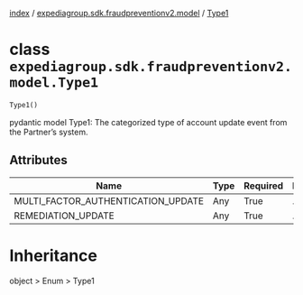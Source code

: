[index](index.md) /
[expediagroup.sdk.fraudpreventionv2.model](expediagroup.sdk.fraudpreventionv2.model.md)
/ [Type1](Type1.md)

# class `expediagroup.sdk.fraudpreventionv2.model.Type1`

```python
Type1()
```

pydantic model Type1: The categorized type of account update event from
the Partner’s system.

## Attributes

| Name                               | Type | Required | Description |
| ---------------------------------- | ---- | -------- | ----------- |
| MULTI_FACTOR_AUTHENTICATION_UPDATE | Any  | True     | …           |
| REMEDIATION_UPDATE                 | Any  | True     | …           |

# Inheritance

object > Enum > Type1
